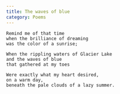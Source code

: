 ```yaml
---
title: The waves of blue
category: Poems
---
```


    Remind me of that time
    when the brilliance of dreaming
    was the color of a sunrise;

    When the rippling waters of Glacier Lake
    and the waves of blue
    that gathered at my toes

    Were exactly what my heart desired,
    on a warm day,
    beneath the pale clouds of a lazy summer.



